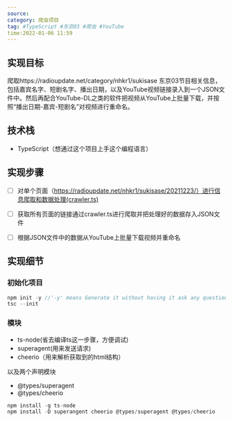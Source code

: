 ```yaml
---
source:
category: 爬虫项目
tag: #TypeScript #东京03 #爬虫 #YouTube
time:2022-01-06 11:59
---
```


## 实现目标

爬取https://radioupdate.net/category/nhkr1/sukisase 东京03节目相关信息，包括嘉宾名字、短剧名字、播出日期，以及YouTube视频链接录入到一个JSON文件中。然后再配合YouTube-DL之类的软件把视频从YouTube上批量下载，并按照“播出日期-嘉宾-短剧名”对视频进行重命名。

## 技术栈

- TypeScript（想通过这个项目上手这个编程语言）


## 实现步骤

- [ ] 对单个页面（https://radioupdate.net/nhkr1/sukisase/20211223/）进行信息爬取和数据处理(crawler.ts)
- [ ] 获取所有页面的链接通过crawler.ts进行爬取并把处理好的数据存入JSON文件
- [ ] 根据JSON文件中的数据从YouTube上批量下载视频并重命名


## 实现细节

### 初始化项目

```TypeScript
npm init -y //'-y' means Generate it without having it ask any questions
tsc --init
```

### 模块

-   ts-node(省去编译ts这一步骤，方便调试)
-   superagent(用来发送请求)
-   cheerio（用来解析获取到的html结构）

以及两个声明模块
-   @types/superagent
-   @types/cheerio

```TypeScript
npm install -g ts-node
npm install -D superangent cheerio @types/superagent @types/cheerio
```